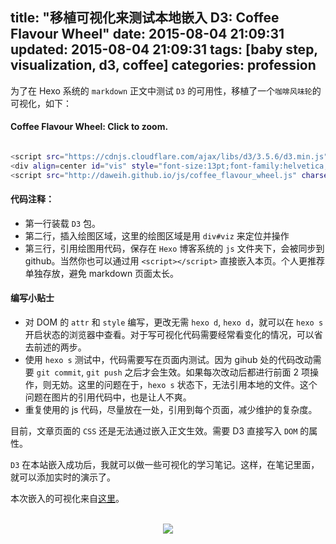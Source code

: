 title: "移植可视化来测试本地嵌入 D3: Coffee Flavour Wheel"
date: 2015-08-04 21:09:31
updated: 2015-08-04 21:09:31
tags: [baby step, visualization, d3, coffee]
categories: profession
---


为了在 Hexo 系统的 `markdown` 正文中测试 `D3` 的可用性，移植了一个`咖啡风味轮`的可视化，如下：

#### Coffee Flavour Wheel: Click to zoom.

<script src="https://cdnjs.cloudflare.com/ajax/libs/d3/3.5.6/d3.min.js" charset="utf-8"></script>
<div align=center id="vis" style="font-size:13pt;font-family:helvetica;zoom:0.4;"></div>
<script src="http://daweih.github.io/js/coffee_flavour_wheel.js" charset="utf-8"></script>
<script>
//	d3.select("div#vis").remove();
</script>

``` bash

<script src="https://cdnjs.cloudflare.com/ajax/libs/d3/3.5.6/d3.min.js" charset="utf-8"></script>
<div align=center id="vis" style="font-size:13pt;font-family:helvetica;zoom:0.4;"></div>
<script src="http://daweih.github.io/js/coffee_flavour_wheel.js" charset="utf-8"></script>

```

#### 代码注释：
- 第一行装载 `D3` 包。
- 第二行，插入绘图区域，这里的绘图区域是用 `div#viz` 来定位并操作
- 第三行，引用绘图用代码，保存在 `Hexo` 博客系统的 `js` 文件夹下，会被同步到 github。当然你也可以通过用 `<script></script>` 直接嵌入本页。个人更推荐单独存放，避免 markdown 页面太长。

#### 编写小贴士

- 对 DOM 的 `attr` 和 `style` 编写，更改无需 `hexo d`, `hexo d`，就可以在 `hexo s` 开启状态的浏览器中查看。对于写可视化代码需要经常看变化的情况，可以省去前述的两步。
- 使用 `hexo s` 测试中，代码需要写在页面内测试。因为 gihub 处的代码改动需要 `git commit`, `git push` 之后才会生效。如果每次改动后都进行前面 2 项操作，则无妨。这里的问题在于，`hexo s` 状态下，无法引用本地的文件。这个问题在图片的引用代码中，也是让人不爽。
- 重复使用的 js 代码，尽量放在一处，引用到每个页面，减少维护的复杂度。

目前，文章页面的 `CSS` 还是无法通过嵌入正文生效。需要 D3 直接写入 `DOM` 的属性。

`D3` 在本站嵌入成功后，我就可以做一些可视化的学习笔记。这样，在笔记里面，就可以添加实时的演示了。

本次嵌入的可视化来自[这里](http://www.jasondavies.com/coffee-wheel/)。

<br>
<div align=center>
<img src="http://daweih.github.io/images/wechat_small_black.jpg">
</div>
